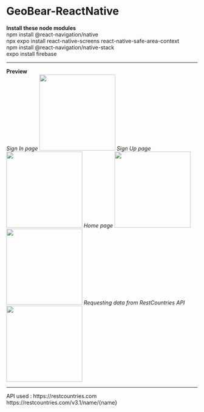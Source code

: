 # GeoBear-ReactNative
<b>Install these node modules</b> <br>
npm install @react-navigation/native  <br>
npx expo install react-native-screens react-native-safe-area-context <br>
npm install @react-navigation/native-stack <br>
expo install firebase <br>
 <hr>
<b>Preview</b> <br>
<i>Sign In page</i>
<img width="200" src="https://user-images.githubusercontent.com/24206661/207579190-f330029e-f7bc-4a10-bd96-e59dcf4243ce.jpeg"/>
<i>Sign Up page</i>
<img width="200" src="https://user-images.githubusercontent.com/24206661/207579200-26424b44-3b8d-49aa-a140-112fca819267.jpeg"/>
<i>Home page</i>
<img width="200" src="https://user-images.githubusercontent.com/24206661/207579210-23175363-6bce-443c-aa40-c77afad5072c.jpeg"/>
<img width="200" src="https://user-images.githubusercontent.com/24206661/207579217-e51a18a0-8c95-463b-becc-ab4531d28fa6.jpeg"/>
<i>Requesting data from RestCountries API</i>
<img width="200" src="https://user-images.githubusercontent.com/24206661/207579236-187ff77f-4904-4bd1-99c2-05e3f6e3fff6.jpeg"/>

<hr>
API used : https://restcountries.com <br>
https://restcountries.com/v3.1/name/{name}

